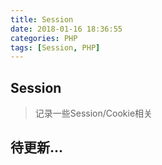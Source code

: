 ```yaml
---
title: Session
date: 2018-01-16 18:36:55
categories: PHP
tags: [Session, PHP]
---
```


## Session 

> 记录一些Session/Cookie相关

<!--more-->


## 待更新...